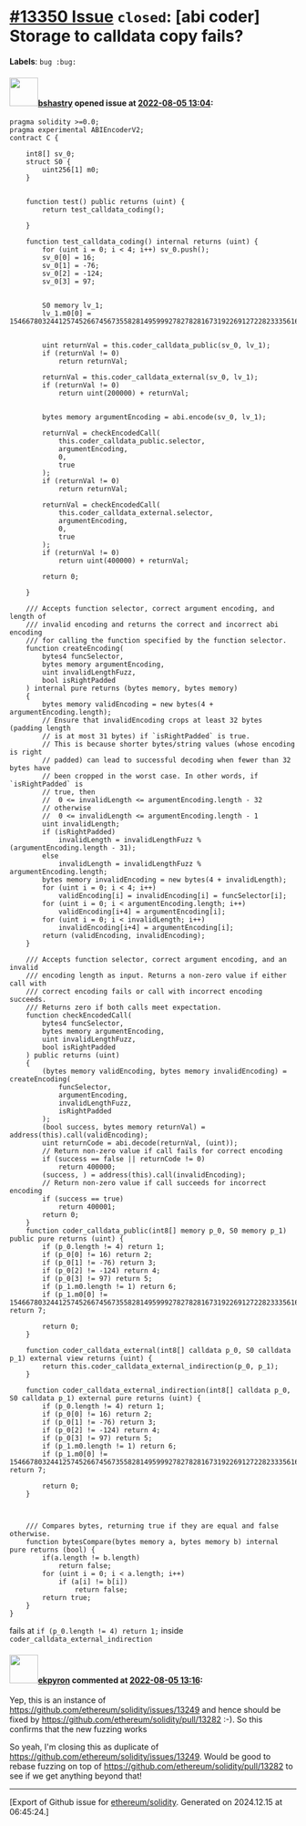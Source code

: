 # [\#13350 Issue](https://github.com/ethereum/solidity/issues/13350) `closed`: [abi coder] Storage to calldata copy fails?
**Labels**: `bug :bug:`


#### <img src="https://avatars.githubusercontent.com/u/2388185?v=4" width="50">[bshastry](https://github.com/bshastry) opened issue at [2022-08-05 13:04](https://github.com/ethereum/solidity/issues/13350):

```
pragma solidity >=0.0;
pragma experimental ABIEncoderV2;
contract C {

	int8[] sv_0;
	struct S0 {
		uint256[1] m0;
	}


	function test() public returns (uint) {
		return test_calldata_coding();
		
	}

	function test_calldata_coding() internal returns (uint) {
		for (uint i = 0; i < 4; i++) sv_0.push();
		sv_0[0] = 16;
		sv_0[1] = -76;
		sv_0[2] = -124;
		sv_0[3] = 97;


		S0 memory lv_1;
		lv_1.m0[0] = 1546678032441257452667456735582814959992782782816731922691272282333561699760;


		uint returnVal = this.coder_calldata_public(sv_0, lv_1);
		if (returnVal != 0)
			return returnVal;

		returnVal = this.coder_calldata_external(sv_0, lv_1);
		if (returnVal != 0)
			return uint(200000) + returnVal;

		
		bytes memory argumentEncoding = abi.encode(sv_0, lv_1);

		returnVal = checkEncodedCall(
			this.coder_calldata_public.selector,
			argumentEncoding,
			0,
			true
		);
		if (returnVal != 0)
			return returnVal;

		returnVal = checkEncodedCall(
			this.coder_calldata_external.selector,
			argumentEncoding,
			0,
			true
		);
		if (returnVal != 0)
			return uint(400000) + returnVal;
		
		return 0;
		
	}

	/// Accepts function selector, correct argument encoding, and length of
	/// invalid encoding and returns the correct and incorrect abi encoding
	/// for calling the function specified by the function selector.
	function createEncoding(
		bytes4 funcSelector,
		bytes memory argumentEncoding,
		uint invalidLengthFuzz,
		bool isRightPadded
	) internal pure returns (bytes memory, bytes memory)
	{
		bytes memory validEncoding = new bytes(4 + argumentEncoding.length);
		// Ensure that invalidEncoding crops at least 32 bytes (padding length
		// is at most 31 bytes) if `isRightPadded` is true.
		// This is because shorter bytes/string values (whose encoding is right
		// padded) can lead to successful decoding when fewer than 32 bytes have
		// been cropped in the worst case. In other words, if `isRightPadded` is
		// true, then
		//  0 <= invalidLength <= argumentEncoding.length - 32
		// otherwise
		//  0 <= invalidLength <= argumentEncoding.length - 1
		uint invalidLength;
		if (isRightPadded)
			invalidLength = invalidLengthFuzz % (argumentEncoding.length - 31);
		else
			invalidLength = invalidLengthFuzz % argumentEncoding.length;
		bytes memory invalidEncoding = new bytes(4 + invalidLength);
		for (uint i = 0; i < 4; i++)
			validEncoding[i] = invalidEncoding[i] = funcSelector[i];
		for (uint i = 0; i < argumentEncoding.length; i++)
			validEncoding[i+4] = argumentEncoding[i];
		for (uint i = 0; i < invalidLength; i++)
			invalidEncoding[i+4] = argumentEncoding[i];
		return (validEncoding, invalidEncoding);
	}

	/// Accepts function selector, correct argument encoding, and an invalid
	/// encoding length as input. Returns a non-zero value if either call with
	/// correct encoding fails or call with incorrect encoding succeeds.
	/// Returns zero if both calls meet expectation.
	function checkEncodedCall(
		bytes4 funcSelector,
		bytes memory argumentEncoding,
		uint invalidLengthFuzz,
		bool isRightPadded
	) public returns (uint)
	{
		(bytes memory validEncoding, bytes memory invalidEncoding) = createEncoding(
			funcSelector,
			argumentEncoding,
			invalidLengthFuzz,
			isRightPadded
		);
		(bool success, bytes memory returnVal) = address(this).call(validEncoding);
		uint returnCode = abi.decode(returnVal, (uint));
		// Return non-zero value if call fails for correct encoding
		if (success == false || returnCode != 0)
			return 400000;
		(success, ) = address(this).call(invalidEncoding);
		// Return non-zero value if call succeeds for incorrect encoding
		if (success == true)
			return 400001;
		return 0;
	}
	function coder_calldata_public(int8[] memory p_0, S0 memory p_1) public pure returns (uint) {
		if (p_0.length != 4) return 1;
		if (p_0[0] != 16) return 2;
		if (p_0[1] != -76) return 3;
		if (p_0[2] != -124) return 4;
		if (p_0[3] != 97) return 5;
		if (p_1.m0.length != 1) return 6;
		if (p_1.m0[0] != 1546678032441257452667456735582814959992782782816731922691272282333561699760) return 7;

		return 0;
	}

	function coder_calldata_external(int8[] calldata p_0, S0 calldata p_1) external view returns (uint) {
		return this.coder_calldata_external_indirection(p_0, p_1);
	}

	function coder_calldata_external_indirection(int8[] calldata p_0, S0 calldata p_1) external pure returns (uint) {
		if (p_0.length != 4) return 1;
		if (p_0[0] != 16) return 2;
		if (p_0[1] != -76) return 3;
		if (p_0[2] != -124) return 4;
		if (p_0[3] != 97) return 5;
		if (p_1.m0.length != 1) return 6;
		if (p_1.m0[0] != 1546678032441257452667456735582814959992782782816731922691272282333561699760) return 7;

		return 0;
	}
	


	/// Compares bytes, returning true if they are equal and false otherwise.
	function bytesCompare(bytes memory a, bytes memory b) internal pure returns (bool) {
		if(a.length != b.length)
			return false;
		for (uint i = 0; i < a.length; i++)
			if (a[i] != b[i])
				return false;
		return true;
	}
}
```

fails at `if (p_0.length != 4) return 1;` inside `coder_calldata_external_indirection`

#### <img src="https://avatars.githubusercontent.com/u/1347491?v=4" width="50">[ekpyron](https://github.com/ekpyron) commented at [2022-08-05 13:16](https://github.com/ethereum/solidity/issues/13350#issuecomment-1206449207):

Yep, this is an instance of https://github.com/ethereum/solidity/issues/13249 and hence should be fixed by https://github.com/ethereum/solidity/pull/13282 :-). So this confirms that the new fuzzing works

So yeah, I'm closing this as duplicate of https://github.com/ethereum/solidity/issues/13249. Would be good to rebase fuzzing on top of https://github.com/ethereum/solidity/pull/13282 to see if we get anything beyond that!


-------------------------------------------------------------------------------



[Export of Github issue for [ethereum/solidity](https://github.com/ethereum/solidity). Generated on 2024.12.15 at 06:45:24.]

